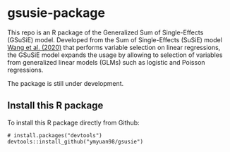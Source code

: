 # gsusie-package

This repo is an R package of the Generalized Sum of Single-Effects (GSuSiE) model. 
Developed from the Sum of Single-Effects (SuSiE) model [Wang et al. (2020)](https://doi.org/10.1111/rssb.12388) 
that performs variable selection on linear regressions, 
the GSuSiE model expands the usage by allowing to selection of variables from generalized linear models (GLMs) such as 
logistic and Poisson regressions. 

The package is still under development. 

## Install this R package

To install this R package directly from Github: 
```
# install.packages("devtools")
devtools::install_github("ymyuan98/gsusie")
```

